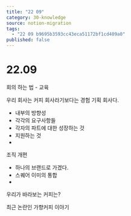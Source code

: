 ```yaml
---
title: "22 09"
category: 30-knowledge
source: notion-migration
tags:
  - "22 09 b9695b3593cc43eca51172bf1cd409a0"
published: false
---
```


# 22.09

회의 하는 법 - 교육

우리 회사는 커피 회사라기보다는 경험 기획 회사다.

* 내부의 방향성
* 각각의 요구사항들
* 각자의 파트에 대한 성장하는 것
* 지원하는 것
*

조직 개편

* 하나의 브랜드로 가겠다.
* 스퀘어 이미의 통합
*

우리가 바라보는 커피는?

최근 논란인 가향커피 이야기
